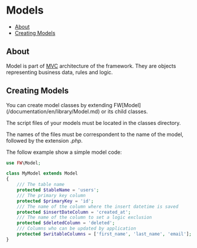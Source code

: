 # Models

* [About](#about)
* [Creating Models](#creating-models)

## About

Model is part of [MVC](https://en.wikipedia.org/wiki/Model%E2%80%93view%E2%80%93controller) architecture of the framework. They are objects representing business data, rules and logic.

## Creating Models

You can create model classes by extending FW\[Model](/documentation/en/library/Model.md) or its child classes.

The script files of your models must be located in the classes directory.

The names of the files must be correspondent to the name of the model, followed by the extension *.php*.

The follow example show a simple model code:

```php
use FW\Model;

class MyModel extends Model
{
    /// The table name
    protected $tableName = 'users';
    /// The primary key column
    protected $primaryKey = 'id';
    /// The name of the column where the insert datetime is saved
    protected $insertDateColumn = 'created_at';
    /// The name of the column to set a logic exclusion
    protected $deletedColumn = 'deleted';
    /// Columns who can be updated by application
    protected $writableColumns = ['first_name', 'last_name', 'email'];
}
```
